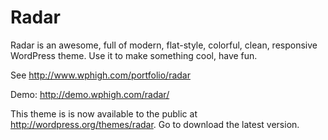 Radar
=====

Radar is an awesome, full of modern, flat-style, colorful, clean, responsive WordPress theme. Use it to make something cool, have fun.

See http://www.wphigh.com/portfolio/radar

Demo: http://demo.wphigh.com/radar/

This theme is is now available to the public at http://wordpress.org/themes/radar.
Go to download the latest version.
